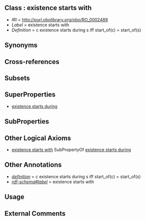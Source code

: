 
## Class : existence starts with

 * *IRI* = http://purl.obolibrary.org/obo/RO_0002489
 * *Label* = existence starts with
 * *Definition* = c existence starts during s iff start_of(c) = start_of(s)

## Synonyms


## Cross-references


## Subsets


## SuperProperties

 * [existence starts during](../../RO/88/RO_0002488.md)

## SubProperties


## Other Logical Axioms

 * [existence starts with](../../RO/89/RO_0002489.md) SubPropertyOf [existence starts during](../../RO/88/RO_0002488.md)

## Other Annotations

 * *[definition](../../IAO/15/IAO_0000115.md)* = c existence starts during s iff start_of(c) = start_of(s)
 * *[rdf-schema#label](../../el/rdf-schema#label.md)* = existence starts with

## Usage


## External Comments

